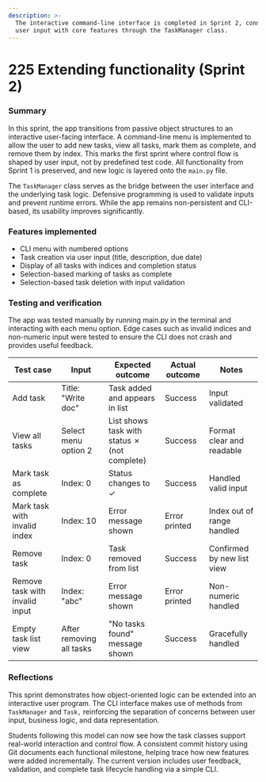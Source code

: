 ```yaml
---
description: >-
  The interactive command-line interface is completed in Sprint 2, connecting
  user input with core features through the TaskManager class.
---
```


# 225 Extending functionality (Sprint 2)

### Summary

In this sprint, the app transitions from passive object structures to an interactive user-facing interface. A command-line menu is implemented to allow the user to add new tasks, view all tasks, mark them as complete, and remove them by index. This marks the first sprint where control flow is shaped by user input, not by predefined test code. All functionality from Sprint 1 is preserved, and new logic is layered onto the `main.py` file.

The `TaskManager` class serves as the bridge between the user interface and the underlying task logic. Defensive programming is used to validate inputs and prevent runtime errors. While the app remains non-persistent and CLI-based, its usability improves significantly.

### Features implemented

* CLI menu with numbered options
* Task creation via user input (title, description, due date)
* Display of all tasks with indices and completion status
* Selection-based marking of tasks as complete
* Selection-based task deletion with input validation

### Testing and verification

The app was tested manually by running main.py in the terminal and interacting with each menu option. Edge cases such as invalid indices and non-numeric input were tested to ensure the CLI does not crash and provides useful feedback.

| Test case                      | Input                    | Expected outcome                             | Actual outcome | Notes                      |
| ------------------------------ | ------------------------ | -------------------------------------------- | -------------- | -------------------------- |
| Add task                       | Title: "Write doc"       | Task added and appears in list               | Success        | Input validated            |
| View all tasks                 | Select menu option 2     | List shows task with status ✗ (not complete) | Success        | Format clear and readable  |
| Mark task as complete          | Index: 0                 | Status changes to ✓                          | Success        | Handled valid input        |
| Mark task with invalid index   | Index: 10                | Error message shown                          | Error printed  | Index out of range handled |
| Remove task                    | Index: 0                 | Task removed from list                       | Success        | Confirmed by new list view |
| Remove task with invalid input | Index: "abc"             | Error message shown                          | Error printed  | Non-numeric handled        |
| Empty task list view           | After removing all tasks | "No tasks found" message shown               | Success        | Gracefully handled         |

### Reflections

This sprint demonstrates how object-oriented logic can be extended into an interactive user program. The CLI interface makes use of methods from `TaskManager` and `Task,` reinforcing the separation of concerns between user input, business logic, and data representation.

Students following this model can now see how the task classes support real-world interaction and control flow. A consistent commit history using Git documents each functional milestone, helping trace how new features were added incrementally. The current version includes user feedback, validation, and complete task lifecycle handling via a simple CLI.
